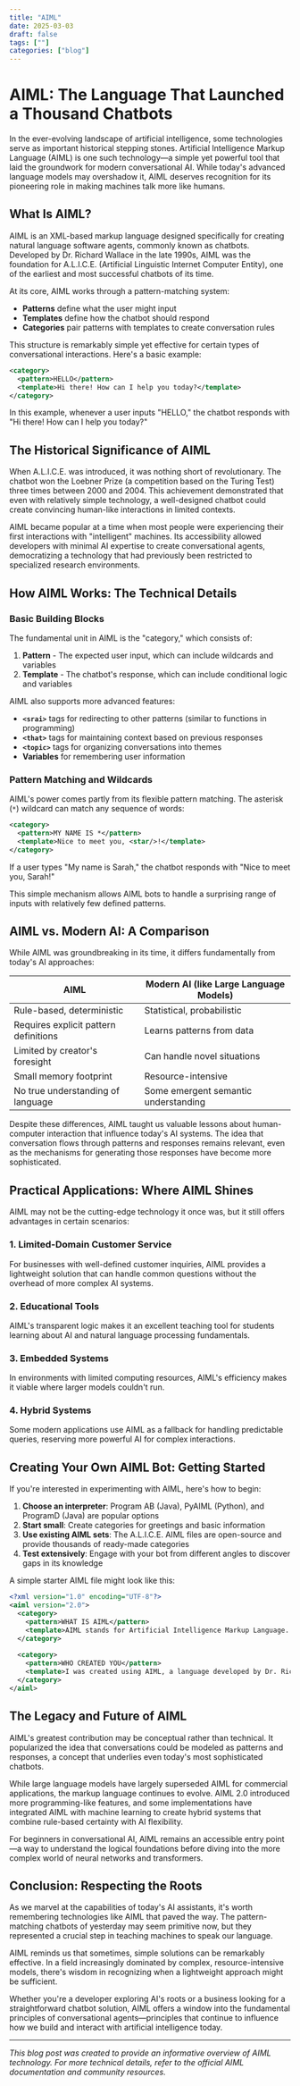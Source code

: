 ```yaml
---
title: "AIML"
date: 2025-03-03
draft: false
tags: [""]
categories: ["blog"]
---
```


# AIML: The Language That Launched a Thousand Chatbots

In the ever-evolving landscape of artificial intelligence, some technologies serve as important historical stepping stones. Artificial Intelligence Markup Language (AIML) is one such technology—a simple yet powerful tool that laid the groundwork for modern conversational AI. While today's advanced language models may overshadow it, AIML deserves recognition for its pioneering role in making machines talk more like humans.

## What Is AIML?

AIML is an XML-based markup language designed specifically for creating natural language software agents, commonly known as chatbots. Developed by Dr. Richard Wallace in the late 1990s, AIML was the foundation for A.L.I.C.E. (Artificial Linguistic Internet Computer Entity), one of the earliest and most successful chatbots of its time.

At its core, AIML works through a pattern-matching system:

- **Patterns** define what the user might input
- **Templates** define how the chatbot should respond
- **Categories** pair patterns with templates to create conversation rules

This structure is remarkably simple yet effective for certain types of conversational interactions. Here's a basic example:

```xml
<category>
  <pattern>HELLO</pattern>
  <template>Hi there! How can I help you today?</template>
</category>
```

In this example, whenever a user inputs "HELLO," the chatbot responds with "Hi there! How can I help you today?"

## The Historical Significance of AIML

When A.L.I.C.E. was introduced, it was nothing short of revolutionary. The chatbot won the Loebner Prize (a competition based on the Turing Test) three times between 2000 and 2004. This achievement demonstrated that even with relatively simple technology, a well-designed chatbot could create convincing human-like interactions in limited contexts.

AIML became popular at a time when most people were experiencing their first interactions with "intelligent" machines. Its accessibility allowed developers with minimal AI expertise to create conversational agents, democratizing a technology that had previously been restricted to specialized research environments.

## How AIML Works: The Technical Details

### Basic Building Blocks

The fundamental unit in AIML is the "category," which consists of:

1. **Pattern** - The expected user input, which can include wildcards and variables
2. **Template** - The chatbot's response, which can include conditional logic and variables

AIML also supports more advanced features:

- **`<srai>`** tags for redirecting to other patterns (similar to functions in programming)
- **`<that>`** tags for maintaining context based on previous responses
- **`<topic>`** tags for organizing conversations into themes
- **Variables** for remembering user information

### Pattern Matching and Wildcards

AIML's power comes partly from its flexible pattern matching. The asterisk (`*`) wildcard can match any sequence of words:

```xml
<category>
  <pattern>MY NAME IS *</pattern>
  <template>Nice to meet you, <star/>!</template>
</category>
```

If a user types "My name is Sarah," the chatbot responds with "Nice to meet you, Sarah!"

This simple mechanism allows AIML bots to handle a surprising range of inputs with relatively few defined patterns.

## AIML vs. Modern AI: A Comparison

While AIML was groundbreaking in its time, it differs fundamentally from today's AI approaches:

| AIML | Modern AI (like Large Language Models) |
|------|---------------------------------------|
| Rule-based, deterministic | Statistical, probabilistic |
| Requires explicit pattern definitions | Learns patterns from data |
| Limited by creator's foresight | Can handle novel situations |
| Small memory footprint | Resource-intensive |
| No true understanding of language | Some emergent semantic understanding |

Despite these differences, AIML taught us valuable lessons about human-computer interaction that influence today's AI systems. The idea that conversation flows through patterns and responses remains relevant, even as the mechanisms for generating those responses have become more sophisticated.

## Practical Applications: Where AIML Shines

AIML may not be the cutting-edge technology it once was, but it still offers advantages in certain scenarios:

### 1. Limited-Domain Customer Service

For businesses with well-defined customer inquiries, AIML provides a lightweight solution that can handle common questions without the overhead of more complex AI systems.

### 2. Educational Tools

AIML's transparent logic makes it an excellent teaching tool for students learning about AI and natural language processing fundamentals.

### 3. Embedded Systems

In environments with limited computing resources, AIML's efficiency makes it viable where larger models couldn't run.

### 4. Hybrid Systems

Some modern applications use AIML as a fallback for handling predictable queries, reserving more powerful AI for complex interactions.

## Creating Your Own AIML Bot: Getting Started

If you're interested in experimenting with AIML, here's how to begin:

1. **Choose an interpreter**: Program AB (Java), PyAIML (Python), and ProgramD (Java) are popular options
2. **Start small**: Create categories for greetings and basic information
3. **Use existing AIML sets**: The A.L.I.C.E. AIML files are open-source and provide thousands of ready-made categories
4. **Test extensively**: Engage with your bot from different angles to discover gaps in its knowledge

A simple starter AIML file might look like this:

```xml
<?xml version="1.0" encoding="UTF-8"?>
<aiml version="2.0">
  <category>
    <pattern>WHAT IS AIML</pattern>
    <template>AIML stands for Artificial Intelligence Markup Language. It's used to create conversational agents like me!</template>
  </category>
  
  <category>
    <pattern>WHO CREATED YOU</pattern>
    <template>I was created using AIML, a language developed by Dr. Richard Wallace for the A.L.I.C.E. chatbot.</template>
  </category>
</aiml>
```

## The Legacy and Future of AIML

AIML's greatest contribution may be conceptual rather than technical. It popularized the idea that conversations could be modeled as patterns and responses, a concept that underlies even today's most sophisticated chatbots.

While large language models have largely superseded AIML for commercial applications, the markup language continues to evolve. AIML 2.0 introduced more programming-like features, and some implementations have integrated AIML with machine learning to create hybrid systems that combine rule-based certainty with AI flexibility.

For beginners in conversational AI, AIML remains an accessible entry point—a way to understand the logical foundations before diving into the more complex world of neural networks and transformers.

## Conclusion: Respecting the Roots

As we marvel at the capabilities of today's AI assistants, it's worth remembering technologies like AIML that paved the way. The pattern-matching chatbots of yesterday may seem primitive now, but they represented a crucial step in teaching machines to speak our language.

AIML reminds us that sometimes, simple solutions can be remarkably effective. In a field increasingly dominated by complex, resource-intensive models, there's wisdom in recognizing when a lightweight approach might be sufficient.

Whether you're a developer exploring AI's roots or a business looking for a straightforward chatbot solution, AIML offers a window into the fundamental principles of conversational agents—principles that continue to influence how we build and interact with artificial intelligence today.

---

*This blog post was created to provide an informative overview of AIML technology. For more technical details, refer to the official AIML documentation and community resources.*